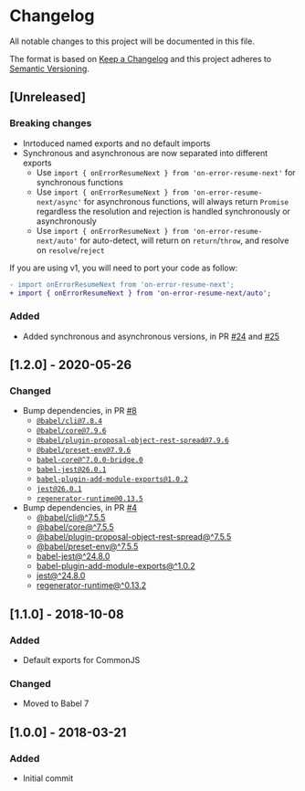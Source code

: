 # Changelog
All notable changes to this project will be documented in this file.

The format is based on [Keep a Changelog](http://keepachangelog.com/en/1.0.0/)
and this project adheres to [Semantic Versioning](http://semver.org/spec/v2.0.0.html).

## [Unreleased]

### Breaking changes

- Inrtoduced named exports and no default imports
- Synchronous and asynchronous are now separated into different exports
   - Use `import { onErrorResumeNext } from 'on-error-resume-next'` for synchronous functions
   - Use `import { onErrorResumeNext } from 'on-error-resume-next/async'` for asynchronous functions, will always return `Promise` regardless the resolution and rejection is handled synchronously or asynchronously
   - Use `import { onErrorResumeNext } from 'on-error-resume-next/auto'` for auto-detect, will return on `return`/`throw`, and resolve on `resolve`/`reject`

If you are using v1, you will need to port your code as follow:

```diff
- import onErrorResumeNext from 'on-error-resume-next';
+ import { onErrorResumeNext } from 'on-error-resume-next/auto';
```

### Added

- Added synchronous and asynchronous versions, in PR [#24](https://github.com/compulim/on-error-resume-next/pull/24) and [#25](https://github.com/compulim/on-error-resume-next/pull/25)

## [1.2.0] - 2020-05-26

### Changed

- Bump dependencies, in PR [#8](https://github.com/compulim/on-error-resume-next/pull/8)
   - [`@babel/cli@7.8.4`](https://npmjs.com/package/@babel/cli)
   - [`@babel/core@7.9.6`](https://npmjs.com/package/@babel/core)
   - [`@babel/plugin-proposal-object-rest-spread@7.9.6`](https://npmjs.com/package/@babel/plugin-proposal-object-rest-spread)
   - [`@babel/preset-env@7.9.6`](https://npmjs.com/package/@babel/preset-env)
   - [`babel-core@^7.0.0-bridge.0`](https://npmjs.com/package/babel-core)
   - [`babel-jest@26.0.1`](https://npmjs.com/package/babel-jest)
   - [`babel-plugin-add-module-exports@1.0.2`](https://npmjs.com/package/babel-plugin-add-module-exports)
   - [`jest@26.0.1`](https://npmjs.com/package/jest)
   - [`regenerator-runtime@0.13.5`](https://npmjs.com/package/regenerator-runtime)
- Bump dependencies, in PR [#4](https://github.com/compulim/on-error-resume-next/pull/4)
   - [@babel/cli@^7.5.5](https://www.npmjs.com/package/@babel/cli)
   - [@babel/core@^7.5.5](https://www.npmjs.com/package/@babel/core)
   - [@babel/plugin-proposal-object-rest-spread@^7.5.5](https://www.npmjs.com/package/@babel/plugin-proposal-object-rest-spread)
   - [@babel/preset-env@^7.5.5](https://www.npmjs.com/package/@babel/preset-env)
   - [babel-jest@^24.8.0](https://www.npmjs.com/package/babel-jest)
   - [babel-plugin-add-module-exports@^1.0.2](https://www.npmjs.com/package/babel-plugin-add-module-exports)
   - [jest@^24.8.0](https://www.npmjs.com/package/jest)
   - [regenerator-runtime@^0.13.2](https://www.npmjs.com/package/regenerator-runtime)

## [1.1.0] - 2018-10-08

### Added

- Default exports for CommonJS

### Changed

- Moved to Babel 7

## [1.0.0] - 2018-03-21

### Added

- Initial commit

